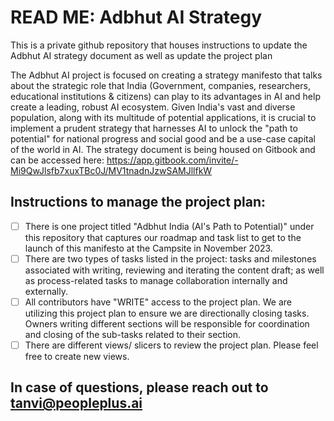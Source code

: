 # READ ME: Adbhut AI Strategy

This is a private github repository that houses instructions to update the Adbhut AI strategy document as well as update the project plan



The Adbhut AI project is focused on creating a strategy manifesto that talks about the strategic role that India (Government, companies, researchers, educational institutions & citizens) can play to its advantages in AI and help create a leading, robust AI ecosystem. Given India's vast and diverse population, along with its multitude of potential applications, it is crucial to implement a prudent strategy that harnesses AI to unlock the "path to potential" for national progress and social good and be a use-case capital of the world in AI. The strategy document is being housed on Gitbook and can be accessed here: https://app.gitbook.com/invite/-Mi9QwJlsfb7xuxTBc0J/MV1tnadnJzwSAMJllfkW &#x20;

## Instructions to manage the project plan:

* [ ] There is one project titled "Adbhut India (AI's Path to Potential)" under this repository that captures our roadmap and task list to get to the launch of this manifesto at the Campsite in November 2023.
* [ ] There are two types of tasks listed in the project: tasks and milestones associated with writing, reviewing and iterating the content draft; as well as process-related tasks to manage collaboration internally and externally.
* [ ] All contributors have "WRITE" access to the project plan. We are utilizing this project plan to ensure we are directionally closing tasks. Owners writing different sections will be responsible for coordination and closing of the sub-tasks related to their section.
* [ ] There are different views/ slicers to review the project plan. Please feel free to create new views.

## In case of questions, please reach out to tanvi@peopleplus.ai
